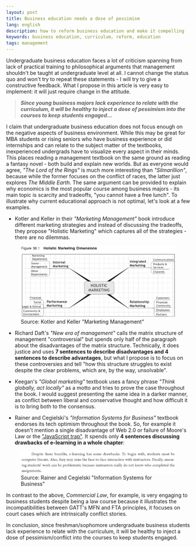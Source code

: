 ```yaml
---
layout: post
title: Business education needs a dose of pessimism
lang: english
description: how to reform business education and make it compelling
keywords: business education, curriculum, reform, education
tags: management
---
```


Undergraduate business education faces a lot of criticism spanning from lack of practical training to philosophical arguments that management shouldn't be taught at undergraduate level at all. I cannot change the status quo and won't try to repeat these statements - I will try to give a constructive feedback. What I propose in this article is very easy to implement: it will just require change in the attitude.  

> **_Since young business majors lack experience to relate with the curriculum, it will be healthy to inject a dose of pessimism into the courses to keep students engaged..._** 


I claim that undergraduate business education does not focus enough on the negative aspects of business environment. While this may be great for MBA students or rising seniors who have business experience or did internships and can relate to the subject matter of the textbooks, inexperienced undergrads have to visualize every aspect in their minds. This places reading a management textbook on the same ground as reading a fantasy novel - both build and explain new worlds. But as everyone would agree, _"The Lord of the Rings"_ is much more interesting than _"Silmarillion"_, because while the former focuses on the conflict of races, the latter just explores _The Middle Earth_. The same argument can be provided to explain why economics is the most popular course among business majors - its main topic is scarcity and tradeoffs, "you cannot have a free lunch". To illustrate why current educational approach is not optimal, let's look at a few examples.   

* Kotler and Keller in their _"Marketing Management"_ book introduce different marketing strategies and instead of discussing the tradeoffs, they propose "Holistic Marketing" which captures all of the strategies - there are no dilemmas. 

<figure class="blog">
	<img src="/assets/img/holistic.png" alt="Holistic Marketing">
	<figcaption>Source: Kotler and Keller "Marketing Management"</figcaption>
</figure>

* Richard Daft's _"New era of management"_ calls the matrix structure of management "controversial" but spends only half of the paragraph about the disadvantages of the matrix structure. Technically, it does justice and uses __7 sentences to describe disadvantages and 4 sentences to describe advantages__, but what I propose is to focus on these controversies and tell "how this structure struggles to exist despite the clear problems, which are, by the way, unsolvable".  

* Keegan's _"Global marketing"_ textbook uses a fancy phrase _"Think globally, act locally"_ as a motto and tries to prove the case throughout the book. I would suggest presenting the same idea in a darker manner, as conflict between liberal and conservative thought and how difficult it is to bring both to the consensus.  

* Rainer and Cegielski's _"Information Systems for Business"_ textbook endorses its tech optimism throughout the book. So, for example it doesn't mention a single disadvantage of Web 2.0 or failure of Moore's Law or the ["JavaScript trap"](https://www.gnu.org/philosophy/javascript-trap.html). It spends only __4 sentences discussing drawbacks of e-learning in a whole chapter__:  

<figure class="blog">
	<img src="/assets/img/elearn.png" alt="Drawbacks of E-learning">
	<figcaption>Source: Rainer and Cegielski "Information Systems for Business"</figcaption>
</figure>

In contrast to the above, _Commercial Law_, for example, is very engaging to business students despite being a law course because it illustrates the incompatibilities between GATT's MFN and FTA principles, it focuses on court cases which are intrinsically conflict stories.  

In conclusion, since freshman/sophomore undergraduate business students lack experience to relate with the curriculum, it will be healthy to inject a dose of pessimism/conflict into the courses to keep students engaged. 
